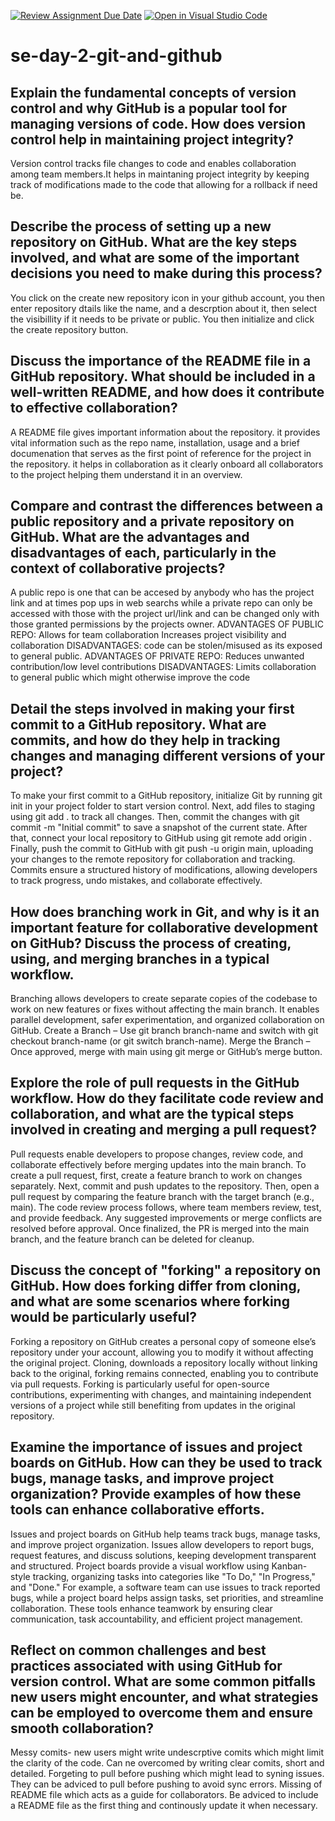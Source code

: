 [![Review Assignment Due Date](https://classroom.github.com/assets/deadline-readme-button-22041afd0340ce965d47ae6ef1cefeee28c7c493a6346c4f15d667ab976d596c.svg)](https://classroom.github.com/a/8wgCKhpZ)
[![Open in Visual Studio Code](https://classroom.github.com/assets/open-in-vscode-2e0aaae1b6195c2367325f4f02e2d04e9abb55f0b24a779b69b11b9e10269abc.svg)](https://classroom.github.com/online_ide?assignment_repo_id=18392392&assignment_repo_type=AssignmentRepo)
# se-day-2-git-and-github
## Explain the fundamental concepts of version control and why GitHub is a popular tool for managing versions of code. How does version control help in maintaining project integrity?
Version control tracks file changes to code and enables collaboration among team members.It helps in maintaning project integrity by keeping track of modifications made to the code that allowing for a rollback if need be.

## Describe the process of setting up a new repository on GitHub. What are the key steps involved, and what are some of the important decisions you need to make during this process?
You click on the create new repository icon in your github account, you then enter repository dtails like the name, and a descrption about it, then select the visibillity if it needs to be private or public. You then initialize and click the create repository button.

## Discuss the importance of the README file in a GitHub repository. What should be included in a well-written README, and how does it contribute to effective collaboration?
A README file gives important information about the repository. it provides vital information such as the repo name, installation, usage and a brief documenation that serves as the first point of reference for the project in the repository.
it helps in collaboration as it clearly onboard all collaborators to the project helping them understand it in an overview.

## Compare and contrast the differences between a public repository and a private repository on GitHub. What are the advantages and disadvantages of each, particularly in the context of collaborative projects?
A public repo is one that can be accesed by anybody who has the project link and at times pop ups in web searchs while a private repo can only be accessed with those with the project url/link and can be changed only with those granted permissions by the projects owner.
ADVANTAGES OF PUBLIC REPO: Allows for team collaboration
                           Increases project visibility and collaboration
DISADVANTAGES: code can be stolen/misused as its exposed to general public.
ADVANTAGES OF PRIVATE REPO: Reduces unwanted contribution/low level contributions
DISADVANTAGES: Limits collaboration to general public which might otherwise improve the code

## Detail the steps involved in making your first commit to a GitHub repository. What are commits, and how do they help in tracking changes and managing different versions of your project?
To make your first commit to a GitHub repository, initialize Git by running git init in your project folder to start version control. Next, add files to staging using git add . to track all changes. Then, commit the changes with git commit -m "Initial commit" to save a snapshot of the current state. After that, connect your local repository to GitHub using git remote add origin <repo-URL>. Finally, push the commit to GitHub with git push -u origin main, uploading your changes to the remote repository for collaboration and tracking.
Commits ensure a structured history of modifications, allowing developers to track progress, undo mistakes, and collaborate effectively.

## How does branching work in Git, and why is it an important feature for collaborative development on GitHub? Discuss the process of creating, using, and merging branches in a typical workflow.
Branching allows developers to create separate copies of the codebase to work on new features or fixes without affecting the main branch. It enables parallel development, safer experimentation, and organized collaboration on GitHub.
Create a Branch – Use git branch branch-name and switch with git checkout branch-name (or git switch branch-name).
Merge the Branch – Once approved, merge with main using git merge or GitHub’s merge button.

## Explore the role of pull requests in the GitHub workflow. How do they facilitate code review and collaboration, and what are the typical steps involved in creating and merging a pull request?
Pull requests enable developers to propose changes, review code, and collaborate effectively before merging updates into the main branch.
To create a pull request, first, create a feature branch to work on changes separately. Next, commit and push updates to the repository. Then, open a pull request by comparing the feature branch with the target branch (e.g., main). The code review process follows, where team members review, test, and provide feedback. Any suggested improvements or merge conflicts are resolved before approval. Once finalized, the PR is merged into the main branch, and the feature branch can be deleted for cleanup. 

## Discuss the concept of "forking" a repository on GitHub. How does forking differ from cloning, and what are some scenarios where forking would be particularly useful?
Forking a repository on GitHub creates a personal copy of someone else’s repository under your account, allowing you to modify it without affecting the original project. Cloning, downloads a repository locally without linking back to the original, forking remains connected, enabling you to contribute via pull requests. Forking is particularly useful for open-source contributions, experimenting with changes, and maintaining independent versions of a project while still benefiting from updates in the original repository.

## Examine the importance of issues and project boards on GitHub. How can they be used to track bugs, manage tasks, and improve project organization? Provide examples of how these tools can enhance collaborative efforts.
Issues and project boards on GitHub help teams track bugs, manage tasks, and improve project organization. Issues allow developers to report bugs, request features, and discuss solutions, keeping development transparent and structured. Project boards provide a visual workflow using Kanban-style tracking, organizing tasks into categories like "To Do," "In Progress," and "Done." For example, a software team can use issues to track reported bugs, while a project board helps assign tasks, set priorities, and streamline collaboration. These tools enhance teamwork by ensuring clear communication, task accountability, and efficient project management.

## Reflect on common challenges and best practices associated with using GitHub for version control. What are some common pitfalls new users might encounter, and what strategies can be employed to overcome them and ensure smooth collaboration?
Messy comits- new users might write undescrptive comits which might limit the clarity of the code. Can ne overcomed by writing clear comits, short and detailed.
Forgeting to pull before pushing which might lead to syning issues. They can be adviced to pull before pushing to avoid sync errors.
Missing of README file which acts as a guide for collaborators. Be adviced to include a README file as the first thing and continously update it when necessary.
